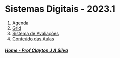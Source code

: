 # Sistemas Digitais - 2023.1

1. [Agenda](agendaSistemasDigitais.md)
2. [Grid](sisdig_aulas/Grid_SisDig.md)
3. [Sistema de Avaliações](/./avaliacoes.md)
4. [Conteúdo das Aulas](sisdig_aulas.md)


##### [Home - Prof Clayton J A Silva](/./index.md)
